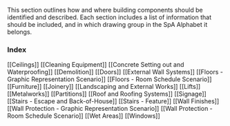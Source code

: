 This section outlines how and where building components should be identified and described. Each section includes a list of information that should be included, and in which drawing group in the SpA Alphabet it belongs.

### Index

[[Ceilings]]
[[Cleaning Equipment]]
[[Concrete Setting out and Waterproofing]]
[[Demolition]]
[[Doors]]
[[External Wall Systems]]
[[Floors - Graphic Representation Scenario]]
[[Floors - Room Schedule Scenario]]
[[Furniture]]
[[Joinery]]
[[Landscaping and External Works]]
[[Lifts]]
[[Metalworks]]
[[Partitions]]
[[Roof and Roofing Systems]]
[[Signage]]
[[Stairs - Escape and Back-of-House]]
[[Stairs - Feature]]
[[Wall Finishes]]
[[Wall Protection - Graphic Representation Scenario]]
[[Wall Protection - Room Schedule Scenario]]
[[Wet Areas]]
[[Windows]]
